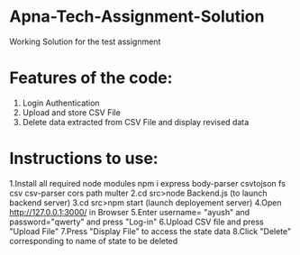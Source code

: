 # Apna-Tech-Assignment-Solution
Working Solution for the test assignment

# Features of the code:
1. Login Authentication
2. Upload and store CSV File
3. Delete data extracted from CSV File and display revised data

# Instructions to use:
1.Install all required node modules
  npm i express body-parser csvtojson fs csv csv-parser cors path multer
2.cd src>node Backend.js (to launch backend server)
3.cd src>npm start (launch deployement server)
4.Open http://127.0.0.1:3000/ in Browser
5.Enter username= "ayush" and password="qwerty" and press "Log-in"
6.Upload CSV file and press "Upload File"
7.Press "Display File" to access the state data
8.Click "Delete" corresponding to name of state to be deleted





